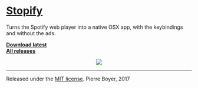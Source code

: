 # [Stopify](https://github.com/npny/stopify)
Turns the Spotify web player into a native OSX app, with the keybindings and without the ads.

[__Download latest__](https://github.com/npny/stopify/releases/download/master/Stopify.tar.gz)  
[__All releases__](https://github.com/npny/stopify/releases/)

<p align="center">
<a href="https://github.com/npny/stopify/releases/download/1.0.0/Stopify.tar.gz">
<img src="http://i.imgur.com/zUpE0Bl.png"><br>
</a>
</p>

---
Released under the [MIT license](http://opensource.org/licenses/mit-license.php). Pierre Boyer, 2017

